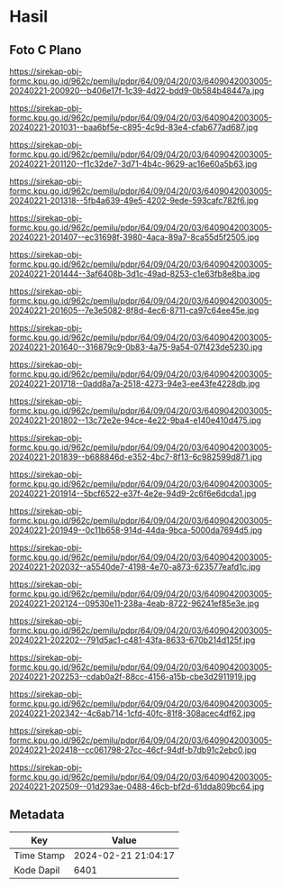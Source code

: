 # Hasil

## Foto C Plano

https://sirekap-obj-formc.kpu.go.id/962c/pemilu/pdpr/64/09/04/20/03/6409042003005-20240221-200920--b406e17f-1c39-4d22-bdd9-0b584b48447a.jpg

https://sirekap-obj-formc.kpu.go.id/962c/pemilu/pdpr/64/09/04/20/03/6409042003005-20240221-201031--baa6bf5e-c895-4c9d-83e4-cfab677ad687.jpg

https://sirekap-obj-formc.kpu.go.id/962c/pemilu/pdpr/64/09/04/20/03/6409042003005-20240221-201120--f1c32de7-3d71-4b4c-9629-ac16e60a5b63.jpg

https://sirekap-obj-formc.kpu.go.id/962c/pemilu/pdpr/64/09/04/20/03/6409042003005-20240221-201318--5fb4a639-49e5-4202-9ede-593cafc782f6.jpg

https://sirekap-obj-formc.kpu.go.id/962c/pemilu/pdpr/64/09/04/20/03/6409042003005-20240221-201407--ec31698f-3980-4aca-89a7-8ca55d5f2505.jpg

https://sirekap-obj-formc.kpu.go.id/962c/pemilu/pdpr/64/09/04/20/03/6409042003005-20240221-201444--3af6408b-3d1c-49ad-8253-c1e63fb8e8ba.jpg

https://sirekap-obj-formc.kpu.go.id/962c/pemilu/pdpr/64/09/04/20/03/6409042003005-20240221-201605--7e3e5082-8f8d-4ec6-8711-ca97c64ee45e.jpg

https://sirekap-obj-formc.kpu.go.id/962c/pemilu/pdpr/64/09/04/20/03/6409042003005-20240221-201640--316879c9-0b83-4a75-9a54-07f423de5230.jpg

https://sirekap-obj-formc.kpu.go.id/962c/pemilu/pdpr/64/09/04/20/03/6409042003005-20240221-201718--0add8a7a-2518-4273-94e3-ee43fe4228db.jpg

https://sirekap-obj-formc.kpu.go.id/962c/pemilu/pdpr/64/09/04/20/03/6409042003005-20240221-201802--13c72e2e-94ce-4e22-9ba4-e140e410d475.jpg

https://sirekap-obj-formc.kpu.go.id/962c/pemilu/pdpr/64/09/04/20/03/6409042003005-20240221-201839--b688846d-e352-4bc7-8f13-6c982599d871.jpg

https://sirekap-obj-formc.kpu.go.id/962c/pemilu/pdpr/64/09/04/20/03/6409042003005-20240221-201914--5bcf6522-e37f-4e2e-94d9-2c6f6e6dcda1.jpg

https://sirekap-obj-formc.kpu.go.id/962c/pemilu/pdpr/64/09/04/20/03/6409042003005-20240221-201949--0c11b658-914d-44da-9bca-5000da7694d5.jpg

https://sirekap-obj-formc.kpu.go.id/962c/pemilu/pdpr/64/09/04/20/03/6409042003005-20240221-202032--a5540de7-4198-4e70-a873-623577eafd1c.jpg

https://sirekap-obj-formc.kpu.go.id/962c/pemilu/pdpr/64/09/04/20/03/6409042003005-20240221-202124--09530e11-238a-4eab-8722-96241ef85e3e.jpg

https://sirekap-obj-formc.kpu.go.id/962c/pemilu/pdpr/64/09/04/20/03/6409042003005-20240221-202202--791d5ac1-c481-43fa-8633-670b214d125f.jpg

https://sirekap-obj-formc.kpu.go.id/962c/pemilu/pdpr/64/09/04/20/03/6409042003005-20240221-202253--cdab0a2f-88cc-4156-a15b-cbe3d2911919.jpg

https://sirekap-obj-formc.kpu.go.id/962c/pemilu/pdpr/64/09/04/20/03/6409042003005-20240221-202342--4c6ab714-1cfd-40fc-81f8-308acec4df62.jpg

https://sirekap-obj-formc.kpu.go.id/962c/pemilu/pdpr/64/09/04/20/03/6409042003005-20240221-202418--cc061798-27cc-46cf-94df-b7db91c2ebc0.jpg

https://sirekap-obj-formc.kpu.go.id/962c/pemilu/pdpr/64/09/04/20/03/6409042003005-20240221-202509--01d293ae-0488-46cb-bf2d-61dda809bc64.jpg


## Metadata

| Key        | Value               |
| ---------- | ------------------- |
| Time Stamp | 2024-02-21 21:04:17 |
| Kode Dapil | 6401                |



